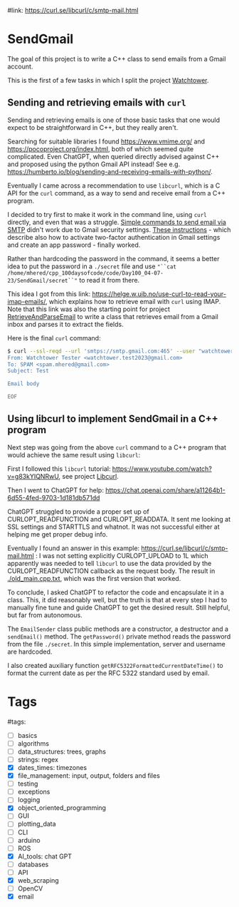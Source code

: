 #link: https://curl.se/libcurl/c/smtp-mail.html

# SendGmail

The goal of this project is to write a C++ class to send emails from a Gmail account.  

This is the first of a few tasks in which I split the project [Watchtower](https://github.com/mhered/cpp_100daysofcode/blob/main/code/Day100_04-07-23/Watchtower). 

## Sending and retrieving emails with `curl`

Sending and retrieving emails is one of those basic tasks that one would expect to be straightforward in C++, but they really aren't. 

Searching for suitable libraries I found https://www.vmime.org/ and https://pocoproject.org/index.html, both of which seemed quite complicated. Even ChatGPT, when queried directly advised against C++ and proposed using the python Gmail API instead! See e.g. https://humberto.io/blog/sending-and-receiving-emails-with-python/.

Eventually I came across a recommendation to use `libcurl`, which is a C API for the `curl` command, as a way to send and receive email from a C++ program.

I decided to try first to make it work in the command line, using `curl` directly, and even that was a struggle. [Simple commands to send email via SMTP](https://everything.curl.dev/usingcurl/smtp) didn't work due to Gmail security settings. [These instructions](https://www.spamresource.com/2022/04/lets-send-emailwith-curl.html) - which describe also how to activate two-factor authentication in Gmail settings and create an app password - finally worked. 

Rather than hardcoding the password in the command, it seems a better idea to put the password in a `./secret` file and use `"``cat /home/mhered/cpp_100daysofcode/code/Day100_04-07-23/SendGmail/secret``"` to read it from there.

This idea I got from this link: https://helge.w.uib.no/use-curl-to-read-your-imap-emails/, which explains how to retrieve email with `curl` using IMAP. Note that this link was also the starting point for project [RetrieveAndParseEmail](https://github.com/mhered/cpp_100daysofcode/blob/main/code/Day100_04-07-23/RetrieveAndParseEmail) to write a class that retrieves email from a Gmail inbox and parses it to extract the fields.

Here is the final `curl` command:
```bash
$ curl --ssl-reqd --url 'smtps://smtp.gmail.com:465' --user "watchtower.test2023@gmail.com:`cat /home/mhered/cpp_100daysofcode/code/Day100_04-07-23/SendGmail/secret`" --mail-from 'watchtower.test2023@gmail.com' --mail-rcpt 'spam.mhered@gmail.com' --upload-file - << EOF
From: Watchtower Tester <watchtower.test2023@gmail.com>
To: SPAM <spam.mhered@gmail.com>
Subject: Test 

Email body

EOF
```

## Using libcurl to implement SendGmail in a C++ program

Next step was going from the above `curl` command to a C++ program that would achieve the same result using `libcurl`:

First I followed this `libcurl` tutorial: https://www.youtube.com/watch?v=g83kYIQNRwU, see project [Libcurl](https://github.com/mhered/cpp_100daysofcode/blob/main/code/Day100_04-07-23/Libcurl).

Then I went to ChatGPT for help: https://chat.openai.com/share/a11264b1-6d55-4fed-9703-1d181db571dd 

ChatGPT struggled to provide a proper set up of CURLOPT_READFUNCTION and CURLOPT_READDATA. It sent me looking at SSL settings and STARTTLS and whatnot. It was not successful either at helping me get proper debug info. 

Eventually I found an answer in this example: https://curl.se/libcurl/c/smtp-mail.html : I was not setting explicitly CURLOPT_UPLOAD to 1L which apparently was needed to tell `libcurl` to use the data provided by the CURLOPT_READFUNCTION callback as the request body. The result in [./old_main.cpp.txt](./old_main.cpp.txt), which was the first version that worked.

To conclude, I asked ChatGPT to refactor the code and encapsulate it in a class. This, it did reasonably well, but the truth is that at every step I had to manually fine tune and guide ChatGPT to get the desired result. Still helpful, but far from autonomous.

The `EmailSender` class public methods are a constructor, a destructor and a `sendEmail()` method. The `getPassword()` private method reads the password from the file `./secret`. In this simple implementation, server and username are hardcoded.

I also created auxiliary function `getRFC5322FormattedCurrentDateTime()` to format the current date as per the RFC 5322 standard used by email.

# Tags
#tags: 

- [ ] basics
- [ ] algorithms
- [ ] data_structures: trees, graphs
- [ ] strings: regex
- [x] dates_times: timezones
- [x] file_management: input, output, folders and files
- [ ] testing
- [ ] exceptions
- [ ] logging
- [x] object_oriented_programming
- [ ] GUI
- [ ] plotting_data
- [ ] CLI
- [ ] arduino
- [ ] ROS
- [x] AI_tools: chat GPT
- [ ] databases
- [ ] API
- [x] web_scraping
- [ ] OpenCV
- [x] email